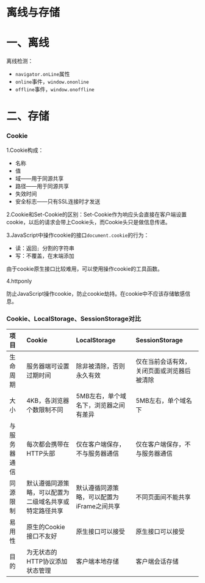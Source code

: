 # 离线与存储

# 一、离线

离线检测：

* `navigator.onLine`属性
* `online`事件，`window.ononline`
* `offline`事件，`window.onoffline`

# 二、存储

### Cookie

1.Cookie构成：
* 名称
* 值
* 域——用于同源共享
* 路径——用于同源共享
* 失效时间
* 安全标志——只有SSL连接时才发送

2.Cookie和Set-Cookie的区别：Set-Cookie作为响应头会直接在客户端设置cookie，以后的请求会带上Cookie头，而Cookie头只是做信息传递。

3.JavaScript中操作cookie的接口`document.cookie`的行为：

* 读：返回`; `分割的字符串
* 写：不覆盖，在末端添加

由于cookie原生接口比较难用，可以使用操作cookie的工具函数。

4.httponly

防止JavaScript操作cookie，防止cookie劫持。在cookie中不应该存储敏感信息。

### Cookie、LocalStorage、SessionStorage对比

| **项目** | **Cookie** | **LocalStorage** | **SessionStorage** |
| :--- | :--- | :--- | :--- |
| 生命周期 | 服务器端可设置过期时间 | 除非被清除，否则永久有效 | 仅在当前会话有效，关闭页面或浏览器后被清除 |
| 大小 | 4KB，各浏览器个数限制不同 | 5MB左右，单个域名下，浏览器之间有差异 | 5MB左右，单个域名下 |
| 与服务器通信 | 每次都会携带在HTTP头部 | 仅在客户端保存，不与服务器通信 | 仅在客户端保存，不与服务器通信 |
| 同源限制 | 默认遵循同源策略，可以配置为二级域名共享或特定路径共享 | 默认遵循同源策略，可以配置为iFrame之间共享 | 不同页面间不能共享 |
| 易用性 | 原生的Cookie接口不友好 | 原生接口可以接受 | 原生接口可以接受 |
| 目的 | 为无状态的HTTP协议添加状态管理 | 客户端本地存储 | 客户端会话存储 |


